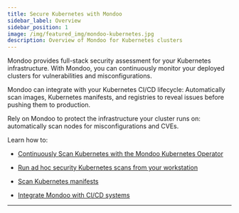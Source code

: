 ```yaml
---
title: Secure Kubernetes with Mondoo
sidebar_label: Overview
sidebar_position: 1
image: /img/featured_img/mondoo-kubernetes.jpg
description: Overview of Mondoo for Kubernetes clusters
---
```


Mondoo provides full-stack security assessment for your Kubernetes infrastructure. With Mondoo, you can continuously monitor your deployed clusters for vulnerabilities and misconfigurations.

Mondoo can integrate with your Kubernetes CI/CD lifecycle: Automatically scan images, Kubernetes manifests, and registries to reveal issues before pushing them to production.

Rely on Mondoo to protect the infrastructure your cluster runs on: automatically scan nodes for misconfigurations and CVEs.

Learn how to:

- [Continuously Scan Kubernetes with the Mondoo Kubernetes Operator](/platform/infra/cloud/kubernetes/scan-kubernetes-with-operator)

- [Run ad hoc security Kubernetes scans from your workstation](/cnspec/cloud/k8s/)

- [Scan Kubernetes manifests](/cnspec/cloud/k8s/manifest)

- [Integrate Mondoo with CI/CD systems](/platform/infra/supply/cicd/overview)

---
